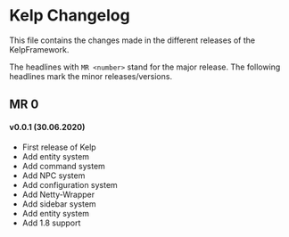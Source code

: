 # Kelp Changelog

This file contains the changes made in the different releases of the KelpFramework.

The headlines with `MR <number>` stand for the major release. The following headlines mark the minor releases/versions.

## MR 0

#### v0.0.1 (30.06.2020)
* First release of Kelp
* Add entity system
* Add command system
* Add NPC system
* Add configuration system
* Add Netty-Wrapper
* Add sidebar system
* Add entity system
* Add 1.8 support
